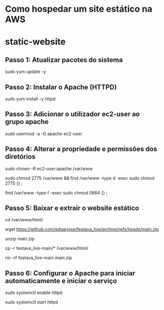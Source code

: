 # Como hospedar um site estático na AWS

# static-website

## Passo 1: Atualizar pacotes do sistema
sudo yum update -y

## Passo 2: Instalar o Apache (HTTPD)
sudo yum install -y httpd

## Passo 3: Adicionar o utilizador ec2-user ao grupo apache
sudo usermod -a -G apache ec2-user

## Passo 4: Alterar a propriedade e permissões dos diretórios
sudo chown -R ec2-user:apache /var/www

sudo chmod 2775 /var/www && find /var/www -type d -exec sudo chmod 2775 {} \;

find /var/www -type f -exec sudo chmod 0664 {} \;

## Passo 5: Baixar e extrair o website estático
 cd /var/www/html/
 
wget https://github.com/edgarjose/festava_live/archive/refs/heads/main.zip
          
unzip main.zip
          
cp -r festava_live-main/* /var/www/html/
          
rm -rf festava_live-main main.zip

## Passo 6: Configurar o Apache para iniciar automaticamente e iniciar o serviço
sudo systemctl enable httpd

sudo systemctl start httpd
